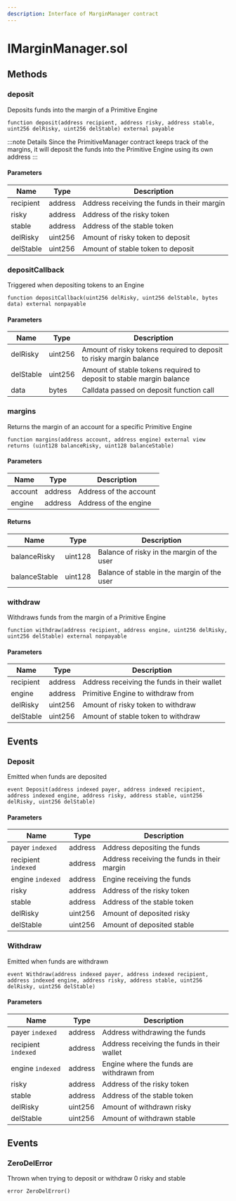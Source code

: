 ```yaml
---
description: Interface of MarginManager contract
---
```


# IMarginManager.sol





## Methods

### deposit

Deposits funds into the margin of a Primitive Engine

```solidity title="Solidity"
function deposit(address recipient, address risky, address stable, uint256 delRisky, uint256 delStable) external payable
```


:::note Details
Since the PrimitiveManager contract keeps track of the margins, it                   will deposit the funds into the Primitive Engine using its own address
:::


#### Parameters

| Name | Type | Description |
|---|---|---|
| recipient | address | Address receiving the funds in their margin
| risky | address | Address of the risky token
| stable | address | Address of the stable token
| delRisky | uint256 | Amount of risky token to deposit
| delStable | uint256 | Amount of stable token to deposit

### depositCallback

Triggered when depositing tokens to an Engine

```solidity title="Solidity"
function depositCallback(uint256 delRisky, uint256 delStable, bytes data) external nonpayable
```




#### Parameters

| Name | Type | Description |
|---|---|---|
| delRisky | uint256 | Amount of risky tokens required to deposit to risky margin balance
| delStable | uint256 | Amount of stable tokens required to deposit to stable margin balance
| data | bytes | Calldata passed on deposit function call

### margins

Returns the margin of an account for a specific Primitive Engine

```solidity title="Solidity"
function margins(address account, address engine) external view returns (uint128 balanceRisky, uint128 balanceStable)
```




#### Parameters

| Name | Type | Description |
|---|---|---|
| account | address | Address of the account
| engine | address | Address of the engine

#### Returns

| Name | Type | Description |
|---|---|---|
| balanceRisky | uint128 |   Balance of risky in the margin of the user
| balanceStable | uint128 |  Balance of stable in the margin of the user

### withdraw

Withdraws funds from the margin of a Primitive Engine

```solidity title="Solidity"
function withdraw(address recipient, address engine, uint256 delRisky, uint256 delStable) external nonpayable
```




#### Parameters

| Name | Type | Description |
|---|---|---|
| recipient | address | Address receiving the funds in their wallet
| engine | address | Primitive Engine to withdraw from
| delRisky | uint256 | Amount of risky token to withdraw
| delStable | uint256 | Amount of stable token to withdraw



## Events

### Deposit

Emitted when funds are deposited

```solidity title="Solidity"
event Deposit(address indexed payer, address indexed recipient, address indexed engine, address risky, address stable, uint256 delRisky, uint256 delStable)
```




#### Parameters

| Name | Type | Description |
|---|---|---|
| payer `indexed` | address | Address depositing the funds |
| recipient `indexed` | address | Address receiving the funds in their margin |
| engine `indexed` | address | Engine receiving the funds |
| risky  | address | Address of the risky token |
| stable  | address | Address of the stable token |
| delRisky  | uint256 | Amount of deposited risky |
| delStable  | uint256 | Amount of deposited stable |

### Withdraw

Emitted when funds are withdrawn

```solidity title="Solidity"
event Withdraw(address indexed payer, address indexed recipient, address indexed engine, address risky, address stable, uint256 delRisky, uint256 delStable)
```




#### Parameters

| Name | Type | Description |
|---|---|---|
| payer `indexed` | address | Address withdrawing the funds |
| recipient `indexed` | address | Address receiving the funds in their wallet |
| engine `indexed` | address | Engine where the funds are withdrawn from |
| risky  | address | Address of the risky token |
| stable  | address | Address of the stable token |
| delRisky  | uint256 | Amount of withdrawn risky |
| delStable  | uint256 | Amount of withdrawn stable |



## Events

### ZeroDelError

Thrown when trying to deposit or withdraw 0 risky and stable

```solidity title="Solidity"
error ZeroDelError()
```






